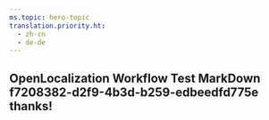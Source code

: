 ```yaml
---
ms.topic: hero-topic
translation.priority.ht: 
  - zh-cn
  - de-de
---
```

## OpenLocalization Workflow Test MarkDown f7208382-d2f9-4b3d-b259-edbeedfd775e thanks!
